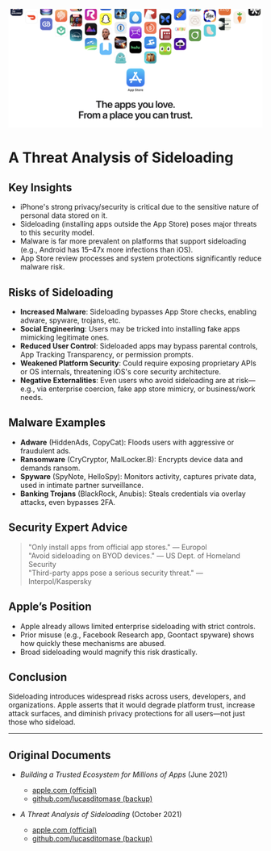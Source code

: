 ![Banner](assets/banner.png)  

# A Threat Analysis of Sideloading  

## Key Insights  

- iPhone's strong privacy/security is critical due to the sensitive nature of personal data stored on it.  
- Sideloading (installing apps outside the App Store) poses major threats to this security model.  
- Malware is far more prevalent on platforms that support sideloading (e.g., Android has 15–47x more infections than iOS).  
- App Store review processes and system protections significantly reduce malware risk.  

## Risks of Sideloading  

- **Increased Malware**: Sideloading bypasses App Store checks, enabling adware, spyware, trojans, etc.  
- **Social Engineering**: Users may be tricked into installing fake apps mimicking legitimate ones.  
- **Reduced User Control**: Sideloaded apps may bypass parental controls, App Tracking Transparency, or permission prompts.  
- **Weakened Platform Security**: Could require exposing proprietary APIs or OS internals, threatening iOS's core security architecture.  
- **Negative Externalities**: Even users who avoid sideloading are at risk—e.g., via enterprise coercion, fake app store mimicry, or business/work needs.  

## Malware Examples  

- **Adware** (HiddenAds, CopyCat): Floods users with aggressive or fraudulent ads.  
- **Ransomware** (CryCryptor, MalLocker.B): Encrypts device data and demands ransom.  
- **Spyware** (SpyNote, HelloSpy): Monitors activity, captures private data, used in intimate partner surveillance.  
- **Banking Trojans** (BlackRock, Anubis): Steals credentials via overlay attacks, even bypasses 2FA.  

## Security Expert Advice  

> "Only install apps from official app stores." — Europol  
> "Avoid sideloading on BYOD devices." — US Dept. of Homeland Security  
> "Third-party apps pose a serious security threat." — Interpol/Kaspersky  

## Apple’s Position  

- Apple already allows limited enterprise sideloading with strict controls.  
- Prior misuse (e.g., Facebook Research app, Goontact spyware) shows how quickly these mechanisms are abused.  
- Broad sideloading would magnify this risk drastically.  

## Conclusion  

Sideloading introduces widespread risks across users, developers, and organizations. Apple asserts that it would degrade platform trust, increase attack surfaces, and diminish privacy protections for all users—not just those who sideload.  

---  

## Original Documents  

- *Building a Trusted Ecosystem for Millions of Apps* (June 2021)  
  -  [apple.com (official)](https://www.apple.com/privacy/docs/Building_a_Trusted_Ecosystem_for_Millions_of_Apps.pdf)  
  -  [github.com/lucasditomase (backup)](https://github.com/lucasditomase/app-restrictions/blob/main/summary.pdf)  

- *A Threat Analysis of Sideloading* (October 2021)  
  -  [apple.com (official)](https://www.apple.com/privacy/docs/Building_a_Trusted_Ecosystem_for_Millions_of_Apps_A_Threat_Analysis_of_Sideloading.pdf)  
  -  [github.com/lucasditomase (backup)](https://github.com/lucasditomase/app-restrictions/blob/main/threat-analysis.pdf)  
